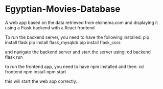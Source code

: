 # Egyptian-Movies-Database
A web app based on the data retrieved from elcinema.com and displaying it using a Flask backend with a React frontend

To run the backend server, you need to have the following installed:
pip install flask
pip install flask_mysqldb
pip install flask_cors

and navigate the backend server  and start the server using:
cd backend
flask run


to run the frontend app, you need to have npm installed and then:
cd frontend
npm install
npm start

this will start the web app correctly.